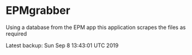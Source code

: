 # EPMgrabber
Using a database from the EPM app this application scrapes the files as required


Latest backup: Sun Sep 8 13:43:01 UTC 2019

